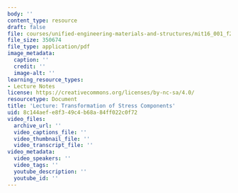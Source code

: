 ```yaml
---
body: ''
content_type: resource
draft: false
file: courses/unified-engineering-materials-and-structures/mit16_001_f21_lec11lec12.pdf
file_size: 350674
file_type: application/pdf
image_metadata:
  caption: ''
  credit: ''
  image-alt: ''
learning_resource_types:
- Lecture Notes
license: https://creativecommons.org/licenses/by-nc-sa/4.0/
resourcetype: Document
title: 'Lecture: Transformation of Stress Components'
uid: 8c144aef-e8f3-49c4-b68a-84ff022c0f72
video_files:
  archive_url: ''
  video_captions_file: ''
  video_thumbnail_file: ''
  video_transcript_file: ''
video_metadata:
  video_speakers: ''
  video_tags: ''
  youtube_description: ''
  youtube_id: ''
---
```

